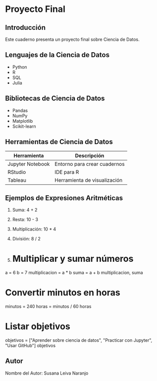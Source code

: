 # Proyecto Final 


## Introducción
Este cuaderno presenta un proyecto final sobre Ciencia de Datos.

## Lenguajes de la Ciencia de Datos
- Python
- R
- SQL
- Julia

## Bibliotecas de Ciencia de Datos
- Pandas
- NumPy
- Matplotlib
- Scikit-learn

## Herramientas de Ciencia de Datos
| Herramienta      | Descripción                        |
|------------------|-----------------------------------|
| Jupyter Notebook  | Entorno para crear cuadernos      |
| RStudio          | IDE para R                        |
| Tableau          | Herramienta de visualización      |


## Ejemplos de Expresiones Aritméticas
1. Suma: 4 + 2
2. Resta: 10 - 3
3. Multiplicación: 10 * 4
4. División: 8 / 2

5. # Multiplicar y sumar números
a = 6
b = 7
multiplicacion = a * b
suma = a + b
multiplicacion, suma

# Convertir minutos en horas
minutos = 240
horas = minutos / 60
horas


# Listar objetivos
objetivos = ["Aprender sobre ciencia de datos", "Practicar con Jupyter", "Usar GitHub"]
objetivos

## Autor
Nombre del Autor: Susana Leiva Naranjo
